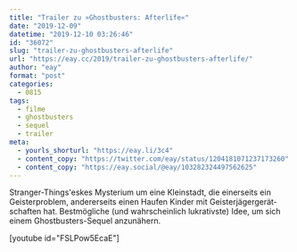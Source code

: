 ```yaml
---
title: "Trailer zu »Ghostbusters: Afterlife«"
date: "2019-12-09"
datetime: "2019-12-10 03:26:46"
id: "36072"
slug: "trailer-zu-ghostbusters-afterlife"
url: "https://eay.cc/2019/trailer-zu-ghostbusters-afterlife/"
author: "eay"
format: "post"
categories:
  - 0815
tags:
  - filme
  - ghostbusters
  - sequel
  - trailer
meta:
  - yourls_shorturl: "https://eay.li/3c4"
  - content_copy: "https://twitter.com/eay/status/1204181071237173260"
  - content_copy: "https://eay.social/@eay/103282324497562625"
---
```


Stranger-Things'eskes Mysterium um eine Kleinstadt, die einerseits ein Geister­problem, andererseits einen Haufen Kinder mit Geister­jäger­gerät­schaften hat. Bestmögliche (und wahrscheinlich lukrativste) Idee, um sich einem Ghostbusters-Sequel anzunähern.

\[youtube id="FSLPow5EcaE"\]
